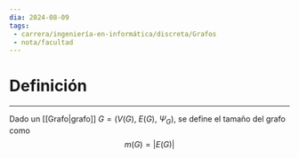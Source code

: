 ```yaml
---
dia: 2024-08-09
tags: 
 - carrera/ingeniería-en-informática/discreta/Grafos
 - nota/facultad
---
```

# Definición
---
Dado un [[Grafo|grafo]] $G = \big( V(G),~E(G),~\Psi_G \big)$, se define el tamaño del grafo como $$ m(G) = |E(G)| $$